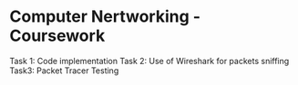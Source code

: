 # Computer Nertworking - Coursework

Task 1: Code implementation
Task 2: Use of Wireshark for packets sniffing
Task3: Packet Tracer Testing
